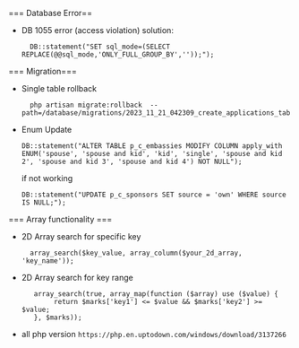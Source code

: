 === Database Error==
- DB 1055 error (access violation) solution: 
  ```
    DB::statement("SET sql_mode=(SELECT REPLACE(@@sql_mode,'ONLY_FULL_GROUP_BY',''));");
  ```


=== Migration===
- Single table rollback
  ```
    php artisan migrate:rollback  --path=/database/migrations/2023_11_21_042309_create_applications_table.php
  ```
- Enum Update

  ```
  DB::statement("ALTER TABLE p_c_embassies MODIFY COLUMN apply_with ENUM('spouse', 'spouse and kid', 'kid', 'single', 'spouse and kid 2', 'spouse and kid 3', 'spouse and kid 4') NOT NULL");
  ```
  if not working
  ```
  DB::statement("UPDATE p_c_sponsors SET source = 'own' WHERE source IS NULL;");
  ```



=== Array functionality ===
- 2D Array search for specific key
  ```
    array_search($key_value, array_column($your_2d_array, 'key_name'));
  ```
- 2D Array search for key range
  ```
     array_search(true, array_map(function ($array) use ($value) {
          return $marks['key1'] <= $value && $marks['key2'] >= $value;
     }, $marks));
  ```
- all php version
  ``` https://php.en.uptodown.com/windows/download/3137266 ```

